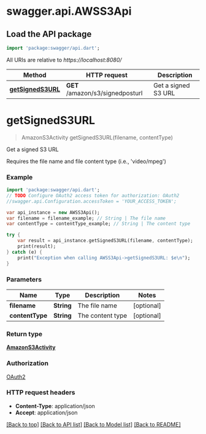 # swagger.api.AWSS3Api

## Load the API package
```dart
import 'package:swagger/api.dart';
```

All URIs are relative to *https://localhost:8080/*

Method | HTTP request | Description
------------- | ------------- | -------------
[**getSignedS3URL**](AWSS3Api.md#getSignedS3URL) | **GET** /amazon/s3/signedposturl | Get a signed S3 URL


# **getSignedS3URL**
> AmazonS3Activity getSignedS3URL(filename, contentType)

Get a signed S3 URL

Requires the file name and file content type (i.e., 'video/mpeg')

### Example 
```dart
import 'package:swagger/api.dart';
// TODO Configure OAuth2 access token for authorization: OAuth2
//swagger.api.Configuration.accessToken = 'YOUR_ACCESS_TOKEN';

var api_instance = new AWSS3Api();
var filename = filename_example; // String | The file name
var contentType = contentType_example; // String | The content type

try { 
    var result = api_instance.getSignedS3URL(filename, contentType);
    print(result);
} catch (e) {
    print("Exception when calling AWSS3Api->getSignedS3URL: $e\n");
}
```

### Parameters

Name | Type | Description  | Notes
------------- | ------------- | ------------- | -------------
 **filename** | **String**| The file name | [optional] 
 **contentType** | **String**| The content type | [optional] 

### Return type

[**AmazonS3Activity**](AmazonS3Activity.md)

### Authorization

[OAuth2](../README.md#OAuth2)

### HTTP request headers

 - **Content-Type**: application/json
 - **Accept**: application/json

[[Back to top]](#) [[Back to API list]](../README.md#documentation-for-api-endpoints) [[Back to Model list]](../README.md#documentation-for-models) [[Back to README]](../README.md)

